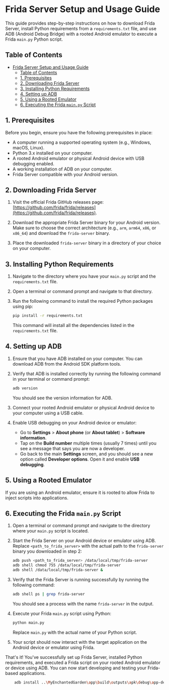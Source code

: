 # Frida Server Setup and Usage Guide

This guide provides step-by-step instructions on how to download Frida Server, install Python requirements from a `requirements.txt` file, and use ADB (Android Debug Bridge) with a rooted Android emulator to execute a Frida `main.py` Python script.

## Table of Contents
- [Frida Server Setup and Usage Guide](#frida-server-setup-and-usage-guide)
  - [Table of Contents](#table-of-contents)
  - [1. Prerequisites](#1-prerequisites)
  - [2. Downloading Frida Server](#2-downloading-frida-server)
  - [3. Installing Python Requirements](#3-installing-python-requirements)
  - [4. Setting up ADB](#4-setting-up-adb)
  - [5. Using a Rooted Emulator](#5-using-a-rooted-emulator)
  - [6. Executing the Frida `main.py` Script](#6-executing-the-frida-mainpy-script)

## 1. Prerequisites
Before you begin, ensure you have the following prerequisites in place:

- A computer running a supported operating system (e.g., Windows, macOS, Linux).
- Python 3.x installed on your computer.
- A rooted Android emulator or physical Android device with USB debugging enabled.
- A working installation of ADB on your computer.
- Frida Server compatible with your Android version.

## 2. Downloading Frida Server
1. Visit the official Frida GitHub releases page: [https://github.com/frida/frida/releases](https://github.com/frida/frida/releases).

2. Download the appropriate Frida Server binary for your Android version. Make sure to choose the correct architecture (e.g., `arm`, `arm64`, `x86`, or `x86_64`) and download the `frida-server` binary.

3. Place the downloaded `frida-server` binary in a directory of your choice on your computer.

## 3. Installing Python Requirements
1. Navigate to the directory where you have your `main.py` script and the `requirements.txt` file.

2. Open a terminal or command prompt and navigate to that directory.

3. Run the following command to install the required Python packages using pip:
   
   ```bash
   pip install -r requirements.txt
   ```

   This command will install all the dependencies listed in the `requirements.txt` file.

## 4. Setting up ADB
1. Ensure that you have ADB installed on your computer. You can download ADB from the Android SDK platform tools.

2. Verify that ADB is installed correctly by running the following command in your terminal or command prompt:

   ```bash
   adb version
   ```

   You should see the version information for ADB.

3. Connect your rooted Android emulator or physical Android device to your computer using a USB cable.

4. Enable USB debugging on your Android device or emulator:
   - Go to **Settings** > **About phone** (or **About tablet**) > **Software information**.
   - Tap on the **Build number** multiple times (usually 7 times) until you see a message that says you are now a developer.
   - Go back to the main **Settings** screen, and you should see a new option called **Developer options**. Open it and enable **USB debugging**.

## 5. Using a Rooted Emulator
If you are using an Android emulator, ensure it is rooted to allow Frida to inject scripts into applications.

## 6. Executing the Frida `main.py` Script
1. Open a terminal or command prompt and navigate to the directory where your `main.py` script is located.

2. Start the Frida Server on your Android device or emulator using ADB. Replace `<path_to_frida_server>` with the actual path to the `frida-server` binary you downloaded in step 2:

   ```bash
   adb push <path_to_frida_server> /data/local/tmp/frida-server
   adb shell chmod 755 /data/local/tmp/frida-server
   adb shell /data/local/tmp/frida-server &
   ```

3. Verify that the Frida Server is running successfully by running the following command:

   ```bash
   adb shell ps | grep frida-server
   ```

   You should see a process with the name `frida-server` in the output.

4. Execute your Frida `main.py` script using Python:

   ```bash
   python main.py
   ```

   Replace `main.py` with the actual name of your Python script.

5. Your script should now interact with the target application on the Android device or emulator using Frida.

That's it! You've successfully set up Frida Server, installed Python requirements, and executed a Frida script on your rooted Android emulator or device using ADB. You can now start developing and testing your Frida-based applications.

```bash
    adb install ..\MyEnchantedGarden\app\build\outputs\apk\debug\app-debug.apk
```